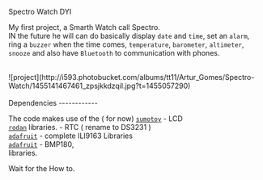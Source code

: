 Spectro Watch DYI

 My first project, a Smarth Watch call Spectro.
<br>
IN the future he will can do basically display `date` and `time`, set an `alarm`, ring a `buzzer` when the time comes, `temperature`, `barometer`, `altimeter`, `snooze` and also have `Bluetooth` to communication with phones.

<br>
![project](http://i593.photobucket.com/albums/tt11/Artur_Gomes/Spectro-Watch/1455141467461_zpsjkkdzqil.jpg?t=1455057290)
<br>
<br>
Dependencies
------------

The code makes use of the ( for now)
[`sumotoy`](https://github.com/sumotoy/TFT_ILI9163C) - LCD<br>
[`rodan`](https://github.com/rodan/ds3231) libraries. - RTC ( rename to DS3231 )<br>
[`adafruit`](https://github.com/adafruit/Adafruit-GFX-Library) - complete ILI9163 Libraries<br>
[`adafruit`](https://github.com/adafruit/Adafruit-BMP085-Library) - BMP180, <br>libraries.

Wait for the How to.
